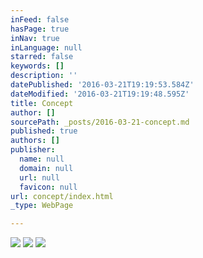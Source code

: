 ```yaml
---
inFeed: false
hasPage: true
inNav: true
inLanguage: null
starred: false
keywords: []
description: ''
datePublished: '2016-03-21T19:19:53.584Z'
dateModified: '2016-03-21T19:19:48.595Z'
title: Concept
author: []
sourcePath: _posts/2016-03-21-concept.md
published: true
authors: []
publisher:
  name: null
  domain: null
  url: null
  favicon: null
url: concept/index.html
_type: WebPage

---
```

![](https://the-grid-user-content.s3-us-west-2.amazonaws.com/77feda40-be67-41c6-a08c-25eeaacccbf9.jpg)
![](https://the-grid-user-content.s3-us-west-2.amazonaws.com/c2d91b97-1248-40fe-94ad-322960da64f8.jpg)
![](https://the-grid-user-content.s3-us-west-2.amazonaws.com/48a780b7-d793-48c9-98c4-293cf5c91a8c.jpg)